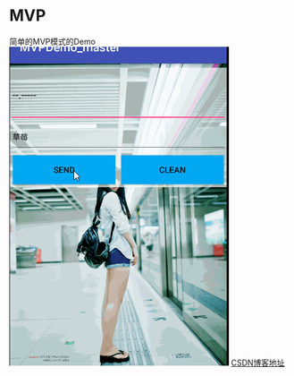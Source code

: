 # MVP
简单的MVP模式的Demo
<img src="https://github.com/Annooo/MVP/blob/master/MVP1.gif?raw=true"/>
<a href="http://blog.csdn.net/mollyxiong/article/details/54925663">CSDN博客地址</a>
